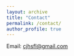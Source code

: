 ```yaml
---
layout: archive
title: "Contact"
permalink: /contact/
author_profile: true
---
```

<!-- Department, University<br> -->
<!-- building, street, state zipcode<br> -->
Email: cjhsfl@gmail.com
